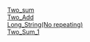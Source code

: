 <a href="./Two_arrey-Sum">Two_sum</a><br>
<a href="./Two_LinkNodes-Add">Two_Add</a><br>
<a href="./No_Repeat_String">Long_String(No repeating)</a><br>
<a href="./Two_Sum_1">Two_Sum_1</a><br>
